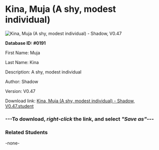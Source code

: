 # Kina, Muja (A shy, modest individual)

<img src="Files/Kina, Muja (A shy, modest individual).png" title="Kina, Muja (A shy, modest individual) - Shadow, V0.47">

**Database ID: #0191**

First Name: Muja

Last Name: Kina

Description: A shy, modest individual

Author: Shadow

Version: V0.47

Download link: <a href="https://raw.githubusercontent.com/Arbiter1223/Daigaku-Gurashi-Custom-Students/master/Files/Student Files/Kina%2C%20Muja%20(A%20shy%2C%20modest%20individual)%20-%20Shadow%2C%20V0.47.student">Kina, Muja (A shy, modest individual) - Shadow, V0.47.student</a>

### ---**To download, _right-click_ the link, and select _"Save as"_**---

### Related Students

-none-
